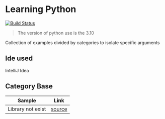 # Learning Python

[![Build Status](https://travis-ci.org/joemccann/dillinger.svg?branch=master)](https://travis-ci.org/joemccann/dillinger)

> The version of python use is the 3.10

Collection of examples divided by categories to isolate specific arguments

## Ide used

IntelliJ Idea

## Category Base

| Sample | Link |
| ------ | ------ |
| Library not exist | [source][import_not_exist] |







   [import_not_exist]: <https://github.com/peruvianit/learning-python/blob/main/Base/import_not_exist.py>
